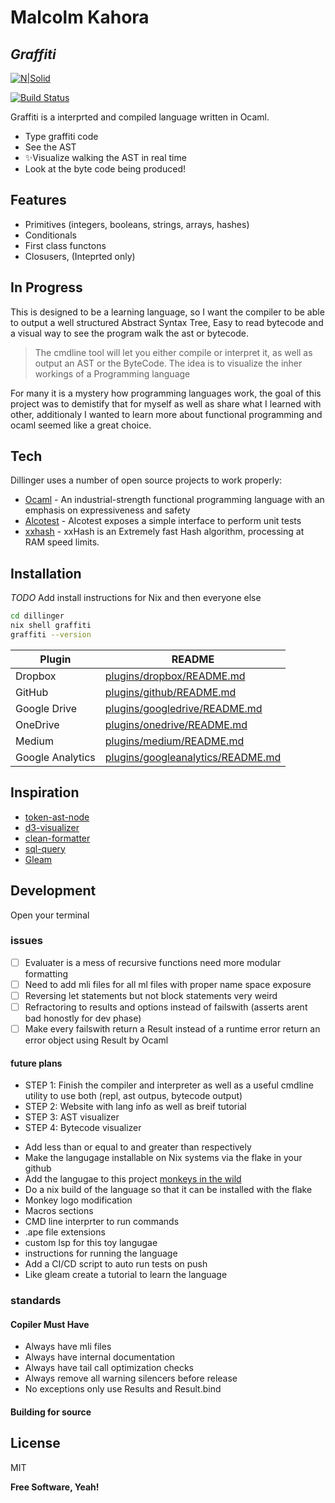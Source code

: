 # Malcolm Kahora
## _Graffiti_

[![N|Solid](https://cldup.com/dTxpPi9lDf.thumb.png)](https://nodesource.com/products/nsolid)

[![Build Status](https://travis-ci.org/joemccann/dillinger.svg?branch=master)](https://travis-ci.org/joemccann/dillinger)

Graffiti is a interprted and compiled language written in Ocaml.

- Type graffiti code
- See the AST
- ✨Visualize walking the AST in real time
- Look at the byte code being produced!
## Features
- Primitives (integers, booleans, strings, arrays, hashes)
- Conditionals
- First class functons
- Closusers, (Inteprted only)

## In Progress

This is designed to be a learning language, so I want the compiler to be able to output a well structured Abstract Syntax Tree, Easy to read bytecode and a visual way to see the program walk the ast or bytecode.

> The cmdline tool will let you either compile 
> or interpret it, as well as output an AST or the ByteCode.
> The idea is to visualize the inher workings of a 
> Programming language

For many it is a mystery how programming languages work, the goal of this project was to demistify that for myself as well as share what I learned with other, additionaly I wanted to learn more about functional programming and ocaml seemed like a great choice.

## Tech

Dillinger uses a number of open source projects to work properly:

- [Ocaml] - An industrial-strength functional programming language with an emphasis on expressiveness and safety 
- [Alcotest] - Alcotest exposes a simple interface to perform unit tests
- [xxhash] - xxHash is an Extremely fast Hash algorithm, processing at RAM speed limits.


## Installation

*TODO* Add install instructions for Nix and then everyone else

```sh
cd dillinger
nix shell graffiti
graffiti --version
```

| Plugin | README |
| ------ | ------ |
| Dropbox | [plugins/dropbox/README.md][PlDb] |
| GitHub | [plugins/github/README.md][PlGh] |
| Google Drive | [plugins/googledrive/README.md][PlGd] |
| OneDrive | [plugins/onedrive/README.md][PlOd] |
| Medium | [plugins/medium/README.md][PlMe] |
| Google Analytics | [plugins/googleanalytics/README.md][PlGa] |

## Inspiration
- [token-ast-node]
- [d3-visualizer]
- [clean-formatter]
- [sql-query]
- [Gleam]

## Development

Open your terminal

### issues

- [ ] Evaluater is a mess of recursive functions need more modular formatting
- [ ] Need to add mli files for all ml files with proper name space exposure
- [ ] Reversing let statements but not block statements very weird
- [ ] Refractoring to results and options instead of failswith (asserts arent bad honostly for dev phase)
- [ ] Make every failswith return a Result instead of a runtime error return an error object using Result by Ocaml

#### future plans
- STEP 1: Finish the compiler and interpreter as well as a useful cmdline utility to use both (repl, ast outpus, bytecode output)
- STEP 2: Website with lang info as well as breif tutorial
- STEP 3: AST visualizer
- STEP 4: Bytecode visualizer


* Add less than or equal to and greater than respectively
* Make the langugage installable on Nix systems via the flake in your github
* Add the langugae to this project [monkeys in the wild](https://github.com/mrnugget/monkeylang/?tab=readme-ov-file#adding-a-new-implementation)
* Do a nix build of the language so that it can be installed with the flake 
* Monkey logo modification
* Macros sections
* CMD line interprter to run commands
* .ape file extensions
* custom lsp for this toy langugae
* instructions for running the language
* Add a CI/CD script to auto run tests on push
* Like gleam create a tutorial to learn the language

### standards
#### Copiler Must Have

* Always have mli files
* Always have internal documentation
* Always have tail call optimization checks
* Always remove all warning silencers before release
* No exceptions only use Results and Result.bind



#### Building for source


## License

MIT

**Free Software, Yeah!**

[//]: # (These are reference links used in the body of this note and get stripped out when the markdown processor does its job. There is no need to format nicely because it shouldn't be seen. Thanks SO - http://stackoverflow.com/questions/4823468/store-comments-in-markdown-syntax)

   [dill]: <https://github.com/joemccann/dillinger>
   [git-repo-url]: <https://github.com/joemccann/dillinger.git>
   [john gruber]: <http://daringfireball.net>
   [df1]: <http://daringfireball.net/projects/markdown/>
   [markdown-it]: <https://github.com/markdown-it/markdown-it>
   [Ace Editor]: <http://ace.ajax.org>
   [node.js]: <http://nodejs.org>
   [Twitter Bootstrap]: <http://twitter.github.com/bootstrap/>
   [jQuery]: <http://jquery.com>
   [@tjholowaychuk]: <http://twitter.com/tjholowaychuk>
   [express]: <http://expressjs.com>
   [AngularJS]: <http://angularjs.org>
   [Ocaml]: <https://ocaml.org/>
   [Gleam]: <https://ocaml.org/>
   [Alcotest]: <https://github.com/mirage/alcotest>
   [xxhash]: <https://github.com/Cyan4973/xxHash>
   [token-ast-node]: <https://resources.jointjs.com/demos/rappid/apps/Ast/index.html>
   [d3-visualizer]: <https://observablehq.com/@aarebecca/ast-explorer>
   [clean-formatter]: <https://viswesh.github.io/astVisualizer/index.html>
   [sql-query]: <https://observablehq.com/@john-guerra/sql-query-visualizer>

   [PlDb]: <https://github.com/joemccann/dillinger/tree/master/plugins/dropbox/README.md>
   [PlGh]: <https://github.com/joemccann/dillinger/tree/master/plugins/github/README.md>
   [PlGd]: <https://github.com/joemccann/dillinger/tree/master/plugins/googledrive/README.md>
   [PlOd]: <https://github.com/joemccann/dillinger/tree/master/plugins/onedrive/README.md>
   [PlMe]: <https://github.com/joemccann/dillinger/tree/master/plugins/medium/README.md>
   [PlGa]: <https://github.com/RahulHP/dillinger/blob/master/plugins/googleanalytics/README.md>
